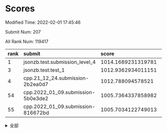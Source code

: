 # Scores

Modified Time: 2022-02-01 17:45:46

Submit Num: 207

All Rank Num: 119417

| rank |               submit               |       score        |       sigma        | pk_num |
| :--- | :--------------------------------- | :----------------- | :----------------- | :----- |
| 1    | jsonzb.test.submission_level_4     | 1014.1689231319781 | 0.8364127987896856 | 2304   |
| 3    | jsonzb.test.test_1                 | 1012.9362934011151 | 0.806996780719994  | 2307   |
| 4    | cpp.21_12_24.submission-2b2ea0d7   | 1012.788094578521  | 0.8168098876265676 | 2310   |
| 54   | cpp.2022_01_09.submission-5b0e3de2 | 1005.7364337858982 | 0.708702925439883  | 2309   |
| 55   | cpp.2022_01_09.submission-816672bd | 1005.7034122749013 | 0.7368571086940312 | 2304   |


<details>
<summary>全部</summary>

| rank |                 submit                 |       score        |       sigma        | pk_num |
| :--- | :------------------------------------- | :----------------- | :----------------- | :----- |
| 1    | jsonzb.test.submission_level_4         | 1014.1689231319781 | 0.8364127987896856 | 2304   |
| 2    | gobigger.level_3.submission_level_3_2  | 1013.0950823011613 | 0.8010284608984721 | 2310   |
| 3    | jsonzb.test.test_1                     | 1012.9362934011151 | 0.806996780719994  | 2307   |
| 4    | cpp.21_12_24.submission-2b2ea0d7       | 1012.788094578521  | 0.8168098876265676 | 2310   |
| 5    | gobigger.level_3.submission_level_3_14 | 1012.0611523004777 | 0.7782934288074437 | 2303   |
| 6    | gobigger.level_3.submission_level_3_18 | 1011.9195341504459 | 0.7798271722338562 | 2309   |
| 7    | gobigger.level_3.submission_level_3_25 | 1011.727243374681  | 0.7935812938988648 | 2308   |
| 8    | gobigger.level_3.submission_level_3_35 | 1011.4768577301516 | 0.7893944294914677 | 2310   |
| 9    | gobigger.level_3.submission_level_3_49 | 1011.3565633540763 | 0.7825850462466857 | 2311   |
| 10   | gobigger.level_3.submission_level_3_33 | 1011.1208994378815 | 0.7640259681384836 | 2303   |
| 11   | gobigger.level_3.submission_level_3_36 | 1010.8152291277873 | 0.7744581412943067 | 2303   |
| 12   | gobigger.level_3.submission_level_3_3  | 1010.5983730356688 | 0.7592161792615691 | 2304   |
| 13   | gobigger.level_3.submission_level_3_44 | 1010.5460643287006 | 0.7545096078339579 | 2309   |
| 14   | gobigger.level_3.submission_level_3_17 | 1010.5200806223585 | 0.7473670192071464 | 2303   |
| 15   | gobigger.level_3.submission_level_3_7  | 1010.4739870923072 | 0.7566329490728149 | 2308   |
| 16   | gobigger.level_3.submission_level_3_11 | 1010.461430886957  | 0.7555653330029385 | 2309   |
| 17   | gobigger.level_3.submission_level_3_39 | 1010.4380993819522 | 0.7497364221526535 | 2309   |
| 18   | gobigger.level_3.submission_level_3_48 | 1010.3963843504878 | 0.7732404440638935 | 2303   |
| 19   | gobigger.level_3.submission_level_3_23 | 1010.3330367276061 | 0.7789941615776638 | 2308   |
| 20   | gobigger.level_3.submission_level_3_29 | 1010.2757267580496 | 0.7648926102128285 | 2315   |
| 21   | gobigger.level_3.submission_level_3_31 | 1010.2130085893284 | 0.7579732507068768 | 2312   |
| 22   | gobigger.level_3.submission_level_3_42 | 1010.1130534863192 | 0.7407638122274537 | 2305   |
| 23   | gobigger.level_3.submission_level_3_16 | 1010.0626996581792 | 0.7585471830883277 | 2315   |
| 24   | gobigger.level_3.submission_level_3_32 | 1010.0510043532685 | 0.755961907428957  | 2302   |
| 25   | gobigger.level_3.submission_level_3_26 | 1010.000611145288  | 0.771169039436123  | 2308   |
| 26   | gobigger.level_3.submission_level_3_10 | 1009.9783986413187 | 0.7598650884674286 | 2311   |
| 27   | gobigger.level_3.submission_level_3_9  | 1009.9133965525745 | 0.7588879174082609 | 2311   |
| 28   | gobigger.level_3.submission_level_3_13 | 1009.8107104655738 | 0.7752934074278957 | 2310   |
| 29   | gobigger.level_3.submission_level_3_1  | 1009.7918966082533 | 0.7534288873813118 | 2305   |
| 30   | gobigger.level_3.submission_level_3_37 | 1009.7605746376545 | 0.7543748282371135 | 2303   |
| 31   | gobigger.level_3.submission_level_3_0  | 1009.7458079716858 | 0.7596880458826809 | 2311   |
| 32   | gobigger.level_3.submission_level_3_24 | 1009.7031916312345 | 0.7845795154096106 | 2308   |
| 33   | gobigger.level_3.submission_level_3_20 | 1009.5569733422044 | 0.764641192289399  | 2309   |
| 34   | gobigger.level_3.submission_level_3_5  | 1009.4833063462894 | 0.7571923865161547 | 2307   |
| 35   | gobigger.level_3.submission_level_3_6  | 1009.4702994354896 | 0.7720578910026747 | 2307   |
| 36   | gobigger.level_3.submission_level_3_12 | 1009.41889717126   | 0.7542247110828114 | 2309   |
| 37   | gobigger.level_3.submission_level_3_8  | 1009.3827647625133 | 0.7524021757892457 | 2311   |
| 38   | gobigger.level_3.submission_level_3_40 | 1009.3792593096667 | 0.7375241994163906 | 2313   |
| 39   | gobigger.level_3.submission_level_3_30 | 1009.3635108254038 | 0.7313482611493626 | 2310   |
| 40   | gobigger.level_3.submission_level_3_15 | 1009.3000832794569 | 0.7539138189793848 | 2305   |
| 41   | gobigger.level_3.submission_level_3_21 | 1009.2586101829959 | 0.768317404158388  | 2301   |
| 42   | gobigger.level_3.submission_level_3_41 | 1009.2438432791645 | 0.7369462844487357 | 2312   |
| 43   | gobigger.level_3.submission_level_3_43 | 1009.1974156147878 | 0.7535666614286963 | 2308   |
| 44   | gobigger.level_3.submission_level_3_4  | 1009.1972529415679 | 0.7289303924349332 | 2311   |
| 45   | gobigger.level_3.submission_level_3_19 | 1009.1942887814799 | 0.7487165001772941 | 2305   |
| 46   | gobigger.level_3.submission_level_3_46 | 1009.1916651824079 | 0.7440800509802666 | 2305   |
| 47   | gobigger.level_3.submission_level_3_45 | 1009.0572189337008 | 0.7636490947452106 | 2305   |
| 48   | gobigger.level_3.submission_level_3_47 | 1009.0168420285172 | 0.7443397272161865 | 2307   |
| 49   | gobigger.level_3.submission_level_3_22 | 1008.9133946047948 | 0.750012276735009  | 2313   |
| 50   | gobigger.level_3.submission_level_3_27 | 1008.7143931469296 | 0.7423799913931005 | 2312   |
| 51   | gobigger.level_3.submission_level_3_34 | 1008.5555737074997 | 0.7302533428962225 | 2306   |
| 52   | gobigger.level_3.submission_level_3_28 | 1008.4079551496378 | 0.7399559076494329 | 2304   |
| 53   | gobigger.level_3.submission_level_3_38 | 1008.1187287893908 | 0.7575652978603035 | 2312   |
| 54   | cpp.2022_01_09.submission-5b0e3de2     | 1005.7364337858982 | 0.708702925439883  | 2309   |
| 55   | cpp.2022_01_09.submission-816672bd     | 1005.7034122749013 | 0.7368571086940312 | 2304   |
| 56   | gobigger.level_1.submission_level_1_37 | 1005.5073779256435 | 0.722969451400581  | 2310   |
| 57   | gobigger.level_1.submission_level_1_10 | 1004.6654221050945 | 0.7262559244467021 | 2307   |
| 58   | gobigger.level_1.submission_level_1_1  | 1004.6379365462262 | 0.7234128669216462 | 2305   |
| 59   | gobigger.level_1.submission_level_1_41 | 1004.5342792015427 | 0.7203208652786486 | 2312   |
| 60   | gobigger.level_1.submission_level_1_47 | 1004.2520040272633 | 0.7316705322800549 | 2312   |
| 61   | gobigger.level_1.submission_level_1_40 | 1004.1077330633066 | 0.7230566105360535 | 2300   |
| 62   | gobigger.level_1.submission_level_1_43 | 1003.9883078329237 | 0.7186373489433242 | 2309   |
| 63   | gobigger.level_1.submission_level_1_18 | 1003.8668201547605 | 0.7180865176379905 | 2309   |
| 64   | gobigger.level_1.submission_level_1_46 | 1003.7657556558044 | 0.7208602510644002 | 2312   |
| 65   | gobigger.level_1.submission_level_1_17 | 1003.7652774972478 | 0.7127395999334263 | 2309   |
| 66   | gobigger.level_1.submission_level_1_22 | 1003.7351280234055 | 0.734145622417426  | 2312   |
| 67   | gobigger.level_1.submission_level_1_13 | 1003.7078610444942 | 0.708607219025151  | 2307   |
| 68   | gobigger.level_1.submission_level_1_35 | 1003.6583322743815 | 0.7165660256463294 | 2306   |
| 69   | gobigger.level_1.submission_level_1_36 | 1003.6550044561438 | 0.7140417981458466 | 2307   |
| 70   | gobigger.level_1.submission_level_1_0  | 1003.6506888163136 | 0.7033587973144428 | 2303   |
| 71   | gobigger.level_1.submission_level_1_3  | 1003.6406948411392 | 0.7167836526539857 | 2307   |
| 72   | gobigger.level_1.submission_level_1_26 | 1003.6360164573566 | 0.7136205594803673 | 2308   |
| 73   | gobigger.level_1.submission_level_1_2  | 1003.5739541095927 | 0.7056024256922346 | 2308   |
| 74   | gobigger.level_1.submission_level_1_27 | 1003.4752831434434 | 0.7222833414967329 | 2308   |
| 75   | gobigger.level_1.submission_level_1_32 | 1003.452891948982  | 0.7223357135805418 | 2302   |
| 76   | gobigger.level_1.submission_level_1_24 | 1003.3666810856365 | 0.7221553715110587 | 2314   |
| 77   | gobigger.level_1.submission_level_1_33 | 1003.3646740004549 | 0.7208795635405415 | 2310   |
| 78   | gobigger.level_1.submission_level_1_9  | 1003.3411666503597 | 0.7196314638041394 | 2312   |
| 79   | gobigger.level_1.submission_level_1_31 | 1003.3181961649448 | 0.711119889555194  | 2303   |
| 80   | gobigger.level_1.submission_level_1_44 | 1003.3144194599168 | 0.7061116533611981 | 2307   |
| 81   | gobigger.level_1.submission_level_1_29 | 1003.2812781649105 | 0.7128934110692494 | 2309   |
| 82   | gobigger.level_1.submission_level_1_49 | 1003.257628077854  | 0.7183752930404702 | 2304   |
| 83   | gobigger.level_1.submission_level_1_12 | 1003.2565319454607 | 0.7294858666981698 | 2312   |
| 84   | gobigger.level_1.submission_level_1_45 | 1003.1882756187102 | 0.7127113643261801 | 2311   |
| 85   | gobigger.level_1.submission_level_1_20 | 1003.1142635899104 | 0.7150321476750064 | 2306   |
| 86   | gobigger.level_1.submission_level_1_21 | 1003.0844122251513 | 0.7231346383511833 | 2306   |
| 87   | gobigger.level_1.submission_level_1_23 | 1003.0164290733969 | 0.7343797756288132 | 2307   |
| 88   | gobigger.level_1.submission_level_1_30 | 1002.92660728216   | 0.7138336493987233 | 2306   |
| 89   | gobigger.level_1.submission_level_1_5  | 1002.8872165001447 | 0.7025954894237779 | 2302   |
| 90   | gobigger.level_1.submission_level_1_6  | 1002.8558060763312 | 0.7138711934385724 | 2312   |
| 91   | gobigger.level_1.submission_level_1_25 | 1002.842979835826  | 0.7156263520518682 | 2311   |
| 92   | gobigger.level_1.submission_level_1_34 | 1002.8299567565242 | 0.7194188703725057 | 2307   |
| 93   | gobigger.level_1.submission_level_1_11 | 1002.7694952480394 | 0.7115581469488973 | 2309   |
| 94   | gobigger.level_1.submission_level_1_42 | 1002.7585163199777 | 0.7099327973543489 | 2304   |
| 95   | gobigger.level_1.submission_level_1_39 | 1002.7343680149596 | 0.7232509019353286 | 2309   |
| 96   | gobigger.level_1.submission_level_1_14 | 1002.7309741846465 | 0.7217422717014121 | 2309   |
| 97   | gobigger.level_1.submission_level_1_28 | 1002.6266503134344 | 0.7213230301711857 | 2307   |
| 98   | gobigger.level_1.submission_level_1_38 | 1002.4112267208226 | 0.7210150637225547 | 2300   |
| 99   | gobigger.level_1.submission_level_1_7  | 1002.3660878491505 | 0.7217070364625511 | 2308   |
| 100  | gobigger.level_1.submission_level_1_8  | 1002.340719983673  | 0.7125912668875961 | 2307   |
| 101  | gobigger.level_1.submission_level_1_4  | 1002.2987977635848 | 0.7147321280812412 | 2309   |
| 102  | gobigger.level_1.submission_level_1_48 | 1002.1509043207758 | 0.7275227932383632 | 2309   |
| 103  | gobigger.level_1.submission_level_1_16 | 1002.10984718863   | 0.709257362583975  | 2314   |
| 104  | gobigger.level_1.submission_level_1_19 | 1002.0532643033863 | 0.7201849506882583 | 2304   |
| 105  | gobigger.level_1.submission_level_1_15 | 1001.7621573773905 | 0.7136061490186527 | 2304   |
| 106  | gobigger.random.submission_random_20   | 997.2316177244077  | 0.7024836077257844 | 2311   |
| 107  | gobigger.random.submission_random_46   | 997.1700454181325  | 0.7235073115103111 | 2312   |
| 108  | gobigger.random.submission_random_18   | 997.1147503096936  | 0.703016128699272  | 2305   |
| 109  | gobigger.random.submission_random_37   | 997.0887922866577  | 0.710918225348943  | 2310   |
| 110  | gobigger.random.submission_random_10   | 996.9350866344078  | 0.7042519767523767 | 2309   |
| 111  | gobigger.random.submission_random_32   | 996.7269192012407  | 0.707617087381864  | 2309   |
| 112  | gobigger.random.submission_random_5    | 996.6810228874875  | 0.7120909706497699 | 2308   |
| 113  | gobigger.random.submission_random_11   | 996.6663831621458  | 0.7163756286197869 | 2308   |
| 114  | gobigger.random.submission_random_0    | 996.5908720987159  | 0.6991097258569802 | 2309   |
| 115  | gobigger.random.submission_random_30   | 996.5518532456701  | 0.7033463619438063 | 2305   |
| 116  | gobigger.random.submission_random_23   | 996.4467702879322  | 0.7031074079860844 | 2302   |
| 117  | gobigger.random.submission_random_14   | 996.3931117093616  | 0.7006613015611305 | 2306   |
| 118  | gobigger.random.submission_random_48   | 996.3769035056254  | 0.7101689980830385 | 2307   |
| 119  | gobigger.random.submission_random_12   | 996.3573712023441  | 0.7069282215242214 | 2310   |
| 120  | gobigger.random.submission_random_27   | 996.3206227000292  | 0.7169172367226151 | 2314   |
| 121  | gobigger.random.submission_random_39   | 996.3143934733196  | 0.7144813695469461 | 2312   |
| 122  | gobigger.random.submission_random_41   | 996.2536179580312  | 0.7118804512555568 | 2310   |
| 123  | gobigger.random.submission_random_38   | 996.0193425637241  | 0.7051694761838059 | 2304   |
| 124  | gobigger.random.submission_random_26   | 996.0160863869901  | 0.7158044844118368 | 2311   |
| 125  | gobigger.random.submission_random_43   | 995.9596851331669  | 0.7079910291659604 | 2309   |
| 126  | gobigger.random.submission_random_3    | 995.9471522300041  | 0.7165074374637133 | 2308   |
| 127  | gobigger.random.submission_random_16   | 995.914712843216   | 0.7052724841694266 | 2303   |
| 128  | gobigger.random.submission_random_31   | 995.9065076420029  | 0.7139437559401941 | 2305   |
| 129  | gobigger.random.submission_random_4    | 995.8947545733079  | 0.7114235123672358 | 2311   |
| 130  | gobigger.random.submission_random_17   | 995.7847274474035  | 0.7235214609637898 | 2307   |
| 131  | gobigger.random.submission_random_47   | 995.7814651961959  | 0.6952699187137107 | 2308   |
| 132  | gobigger.random.submission_random_24   | 995.7585218308084  | 0.7142387017837847 | 2303   |
| 133  | gobigger.random.submission_random_42   | 995.7322050924068  | 0.7174110957198843 | 2306   |
| 134  | gobigger.random.submission_random_15   | 995.7310050099849  | 0.740114409022551  | 2309   |
| 135  | gobigger.random.submission_random_6    | 995.6550223455195  | 0.7108531495544346 | 2310   |
| 136  | gobigger.random.submission_random_19   | 995.6440701239767  | 0.699989621225287  | 2305   |
| 137  | gobigger.random.submission_random_8    | 995.6064030781839  | 0.721041697532565  | 2310   |
| 138  | gobigger.random.submission_random_22   | 995.6023479773178  | 0.7159737380572451 | 2308   |
| 139  | gobigger.random.submission_random_35   | 995.5567924525244  | 0.7098071375061134 | 2308   |
| 140  | gobigger.random.submission_random_1    | 995.532483874928   | 0.7139775913215035 | 2306   |
| 141  | gobigger.random.submission_random_33   | 995.5026129342319  | 0.6974821316659403 | 2310   |
| 142  | gobigger.random.submission_random_49   | 995.4823136626295  | 0.7148661269630544 | 2308   |
| 143  | gobigger.random.submission_random_29   | 995.439004757832   | 0.701223665259561  | 2306   |
| 144  | gobigger.random.submission_random_36   | 995.4236499991364  | 0.7061450443869376 | 2302   |
| 145  | gobigger.random.submission_random_45   | 995.3888024102902  | 0.7231052908796226 | 2306   |
| 146  | gobigger.random.submission_random_25   | 995.3826705307598  | 0.7006593781592282 | 2305   |
| 147  | gobigger.random.submission_random_44   | 995.3423948055047  | 0.7120276390656458 | 2308   |
| 148  | gobigger.random.submission_random_40   | 995.3373809346313  | 0.7206087445523636 | 2309   |
| 149  | gobigger.random.submission_random_13   | 995.2410991747124  | 0.7024077780886654 | 2305   |
| 150  | gobigger.random.submission_random_7    | 995.1806464808201  | 0.7033768624889664 | 2308   |
| 151  | gobigger.random.submission_random_2    | 994.9763721146995  | 0.706996615005538  | 2303   |
| 152  | gobigger.random.submission_random_21   | 994.5460314937045  | 0.7104416114612926 | 2312   |
| 153  | gobigger.random.submission_random_9    | 994.5291929309051  | 0.7306092854816049 | 2310   |
| 154  | gobigger.random.submission_random_28   | 994.5076981272916  | 0.719716355335014  | 2304   |
| 155  | gobigger.random.submission_random_34   | 994.2771502975622  | 0.7258662727168296 | 2304   |
| 156  | gobigger.level_2.submission_level_2_49 | 993.8720009485373  | 0.7325510704212149 | 2305   |
| 157  | gobigger.level_2.submission_level_2_6  | 993.4796166512563  | 0.7285831952706578 | 2305   |
| 158  | gobigger.level_2.submission_level_2_17 | 993.4766069260154  | 0.7391799122176317 | 2308   |
| 159  | gobigger.level_2.submission_level_2_35 | 993.2029819840832  | 0.7392992418115903 | 2308   |
| 160  | gobigger.level_2.submission_level_2_1  | 993.113754204601   | 0.7421666834286526 | 2308   |
| 161  | gobigger.level_2.submission_level_2_27 | 993.0893707135966  | 0.7286330578920941 | 2311   |
| 162  | gobigger.level_2.submission_level_2_22 | 992.9283747940476  | 0.7461677332219842 | 2309   |
| 163  | gobigger.level_2.submission_level_2_38 | 992.7948383963466  | 0.7389050377961572 | 2304   |
| 164  | gobigger.level_2.submission_level_2_46 | 992.736259412066   | 0.7397908769430831 | 2306   |
| 165  | gobigger.level_2.submission_level_2_45 | 992.6492424154964  | 0.7557477045306902 | 2307   |
| 166  | gobigger.level_2.submission_level_2_18 | 992.6319398566274  | 0.7518730137572653 | 2309   |
| 167  | gobigger.level_2.submission_level_2_23 | 992.5917257359619  | 0.748813207889599  | 2311   |
| 168  | gobigger.level_2.submission_level_2_28 | 992.5530466724832  | 0.7341659314164557 | 2310   |
| 169  | gobigger.level_2.submission_level_2_48 | 992.5311634878934  | 0.7406396988164939 | 2309   |
| 170  | gobigger.level_2.submission_level_2_5  | 992.4533050029725  | 0.7419636403730642 | 2309   |
| 171  | gobigger.level_2.submission_level_2_12 | 992.3347496763715  | 0.7219486041616773 | 2310   |
| 172  | gobigger.level_2.submission_level_2_40 | 992.294674269308   | 0.7488258711236523 | 2312   |
| 173  | gobigger.level_2.submission_level_2_15 | 992.27511776887    | 0.738671485263027  | 2312   |
| 174  | gobigger.level_2.submission_level_2_26 | 992.183957041518   | 0.7456428830462484 | 2308   |
| 175  | gobigger.level_2.submission_level_2_21 | 992.0925202566783  | 0.7489897246526089 | 2306   |
| 176  | gobigger.level_2.submission_level_2_29 | 992.0458490135838  | 0.7441699761506172 | 2306   |
| 177  | gobigger.level_2.submission_level_2_0  | 992.0044748691479  | 0.7513378150986357 | 2314   |
| 178  | gobigger.level_2.submission_level_2_30 | 991.9985680831554  | 0.7355575284227982 | 2307   |
| 179  | gobigger.level_2.submission_level_2_41 | 991.9700033924715  | 0.7614831729310028 | 2310   |
| 180  | gobigger.level_2.submission_level_2_44 | 991.9534690979916  | 0.747169819858655  | 2304   |
| 181  | gobigger.level_2.submission_level_2_2  | 991.9508094751757  | 0.7436564458388424 | 2305   |
| 182  | gobigger.level_2.submission_level_2_31 | 991.9108865655829  | 0.7594272087733441 | 2302   |
| 183  | gobigger.level_2.submission_level_2_25 | 991.8775326555775  | 0.7409732668107968 | 2306   |
| 184  | gobigger.level_2.submission_level_2_42 | 991.8563395152561  | 0.7540593925300418 | 2305   |
| 185  | gobigger.level_2.submission_level_2_9  | 991.8124944717879  | 0.7464602052382252 | 2306   |
| 186  | gobigger.level_2.submission_level_2_39 | 991.6780566317323  | 0.7406521646803164 | 2311   |
| 187  | gobigger.level_2.submission_level_2_24 | 991.6354881008253  | 0.7527520054761612 | 2302   |
| 188  | gobigger.level_2.submission_level_2_36 | 991.53530907484    | 0.7362845384723081 | 2307   |
| 189  | gobigger.level_2.submission_level_2_10 | 991.4584080507224  | 0.7369101645657605 | 2305   |
| 190  | gobigger.level_2.submission_level_2_34 | 991.4223045771337  | 0.7626389349418913 | 2307   |
| 191  | gobigger.level_2.submission_level_2_37 | 991.3680456473422  | 0.7623779871531721 | 2308   |
| 192  | gobigger.level_2.submission_level_2_8  | 991.3330156899659  | 0.763278828818199  | 2307   |
| 193  | gobigger.level_2.submission_level_2_13 | 991.3247343617634  | 0.7594379535541822 | 2302   |
| 194  | gobigger.level_2.submission_level_2_11 | 991.2658771127351  | 0.7472097416183903 | 2307   |
| 195  | gobigger.level_2.submission_level_2_47 | 991.1618664047382  | 0.7455147944559439 | 2310   |
| 196  | gobigger.level_2.submission_level_2_33 | 991.0268961726274  | 0.7485340127192409 | 2306   |
| 197  | gobigger.level_2.submission_level_2_14 | 990.9950378220876  | 0.7555426234712537 | 2301   |
| 198  | gobigger.level_2.submission_level_2_19 | 990.9425944181054  | 0.7428830592268194 | 2306   |
| 199  | gobigger.level_2.submission_level_2_4  | 990.9267391125456  | 0.7368457061092295 | 2313   |
| 200  | gobigger.level_2.submission_level_2_43 | 990.8306825451095  | 0.7447909905564796 | 2306   |
| 201  | gobigger.level_2.submission_level_2_3  | 990.7858199969456  | 0.7664399086571583 | 2309   |
| 202  | gobigger.level_2.submission_level_2_16 | 990.7053552405503  | 0.766599095296039  | 2306   |
| 203  | gobigger.level_2.submission_level_2_7  | 990.4480447605765  | 0.764038015976501  | 2307   |
| 204  | gobigger.level_2.submission_level_2_20 | 990.3643007337294  | 0.7803824395743287 | 2304   |
| 205  | gobigger.level_2.submission_level_2_32 | 990.3418208936065  | 0.7560449240531315 | 2308   |
| 206  | gobigger.none.submission_none_1        | 977.3878034760933  | 1.2964410365214705 | 2301   |
| 207  | gobigger.none.submission_none_0        | 977.3617848213461  | 1.3469983765471383 | 2311   |

</details>